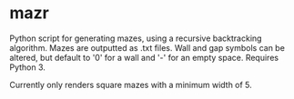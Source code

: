 # mazr
Python script for generating mazes, using a recursive backtracking algorithm. Mazes are outputted as .txt files. Wall and gap symbols can be altered, but default to '0' for a wall and '-' for an empty space.
Requires Python 3.

Currently only renders square mazes with a minimum width of 5.
